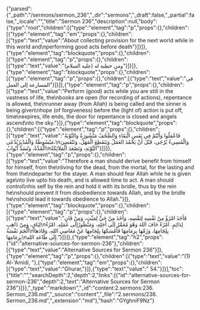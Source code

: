 {"parsed":{"_path":"/sermons/sermon_236","_dir":"sermons","_draft":false,"_partial":false,"_locale":"","title":"Sermon 236","description":null,"body":{"type":"root","children":[{"type":"element","tag":"p","props":{},"children":[{"type":"element","tag":"em","props":{},"children":[{"type":"text","value":"About collecting provision for the next world while in this world and\nperforming good acts before death"}]}]},{"type":"element","tag":"blockquote","props":{},"children":[{"type":"element","tag":"p","props":{},"children":[{"type":"text","value":"ومن خطبة له (عليه السلام)"}]}]},{"type":"element","tag":"blockquote","props":{},"children":[{"type":"element","tag":"p","props":{},"children":[{"type":"text","value":"في المسارعة إلى العمل"}]}]},{"type":"element","tag":"p","props":{},"children":[{"type":"text","value":"Perform (good) acts while you are still in the vastness of life, the\nbooks are open (for recording of actions), repentance is allowed, the\nrunner away (from Allah) is being called and the sinner is being given\nhope (of forgiveness) before the (light of) action is put off, time\nexpires, life ends, the door for repentance is closed and angels ascend\nto the sky."}]},{"type":"element","tag":"blockquote","props":{},"children":[{"type":"element","tag":"p","props":{},"children":[{"type":"text","value":"فَاعْمَلُوا وَأَنْتُمْ فِي نَفَسِ الْبَقَاءِ وَالصُّحُفُ مَنْشُورَةٌ وَالتَّوْبَةُ مَبْسُوطَةٌ وَالْمُدْبِرُيُدْعَى،\nوَالْمُسِيءُ يُرْجَى، قَبْلَ أَنْ يَخْمُدَ العَمَلُ وَيَنَقَطِعَ الْمَهَلُ، وَتَنْقَضِيَ الْمُدَّةُ، وَتُسَدَّ أبْوابُ\nالتَّوْبَةِ، وَتَصْعَدَ الْمَلاَئِكَةُ"}]}]},{"type":"element","tag":"p","props":{},"children":[{"type":"text","value":"Therefore a man should derive benefit from himself for himself, from the\nliving for the dead, from the mortal, for the lasting and from the\ndeparter for the stayer. A man should fear Allah while he is given age\nto live upto his death, and is allowed time to act. A man should control\nhis self by the rein and hold it with its bridle, thus by the rein he\nshould prevent it from disobedience towards Allah, and by the bridle he\nshould lead it towards obedience to Allah."}]},{"type":"element","tag":"blockquote","props":{},"children":[{"type":"element","tag":"p","props":{},"children":[{"type":"text","value":"فَأخَذَ امْرُؤٌ مِنْ نَفْسِهِ لِنَفْسِهِ، وَأَخَذَ مِنْ حَيٍّ لِمَيِّتٍ، وَمِنْ فَانٍ لِبَاقٍ، وَمِنْ ذَاهِبٍ\nلِدَائِمٍ. امْرُءٌ خَافَ اللهَ وَهُوَ مُعَمَّرٌ إلَى أَجَلِهِ، وَمَنْظُورٌإلَى عَمَلِهِ. امْرُءٌ أَلْجَمَ نَفْسَهُ\nبِلِجَامِهَا، وَزَمَّهَا بِزِمَامِهَا فَأَمْسَكَهَا بِلِجَامِهَا عَنْ مَعَاصِي اللهِ، وَقَادَها بِزِمَامِهَا\nإِلَى طَاعَةِ اللهِ."}]}]},{"type":"element","tag":"h2","props":{"id":"alternative-sources-for-sermon-236"},"children":[{"type":"text","value":"Alternative Sources for Sermon 236"}]},{"type":"element","tag":"p","props":{},"children":[{"type":"text","value":"(1) Al-'Amidi, "},{"type":"element","tag":"em","props":{},"children":[{"type":"text","value":"Ghurar,"}]},{"type":"text","value":" 54."}]}],"toc":{"title":"","searchDepth":2,"depth":2,"links":[{"id":"alternative-sources-for-sermon-236","depth":2,"text":"Alternative Sources for Sermon 236"}]}},"_type":"markdown","_id":"content:2.sermons:236. Sermon_236.md","_source":"content","_file":"2.sermons/236. Sermon_236.md","_extension":"md"},"hash":"GYghniF9Nz"}